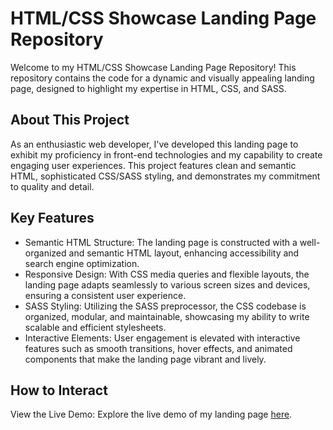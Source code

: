 <h1>HTML/CSS Showcase Landing Page Repository</h1>

Welcome to my HTML/CSS Showcase Landing Page Repository! This repository contains the code for a dynamic and visually appealing landing page, designed to highlight my expertise in HTML, CSS, and SASS.

<h2>About This Project</h2>

As an enthusiastic web developer, I've developed this landing page to exhibit my proficiency in front-end technologies and my capability to create engaging user experiences. This project features clean and semantic HTML, sophisticated CSS/SASS styling, and demonstrates my commitment to quality and detail.

<h2>Key Features</h2>

* Semantic HTML Structure: The landing page is constructed with a well-organized and semantic HTML layout, enhancing accessibility and search engine optimization.
* Responsive Design: With CSS media queries and flexible layouts, the landing page adapts seamlessly to various screen sizes and devices, ensuring a consistent user experience.
* SASS Styling: Utilizing the SASS preprocessor, the CSS codebase is organized, modular, and maintainable, showcasing my ability to write scalable and efficient stylesheets.
* Interactive Elements: User engagement is elevated with interactive features such as smooth transitions, hover effects, and animated components that make the landing page vibrant and lively.

<h2>How to Interact</h2>

View the Live Demo: Explore the live demo of my landing page <a href="https://etuzimek.github.io/layout_miami/">here</a>.   
